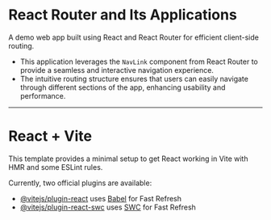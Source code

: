 # React Router and Its Applications

A demo web app built using React and React Router for efficient client-side routing.

- This application leverages the `NavLink` component from React Router to provide a seamless and interactive navigation experience.
- The intuitive routing structure ensures that users can easily navigate through different sections of the app, enhancing usability and performance.

---

# React + Vite

This template provides a minimal setup to get React working in Vite with HMR and some ESLint rules.

Currently, two official plugins are available:

- [@vitejs/plugin-react](https://github.com/vitejs/vite-plugin-react/blob/main/packages/plugin-react/README.md) uses [Babel](https://babeljs.io/) for Fast Refresh
- [@vitejs/plugin-react-swc](https://github.com/vitejs/vite-plugin-react-swc) uses [SWC](https://swc.rs/) for Fast Refresh
